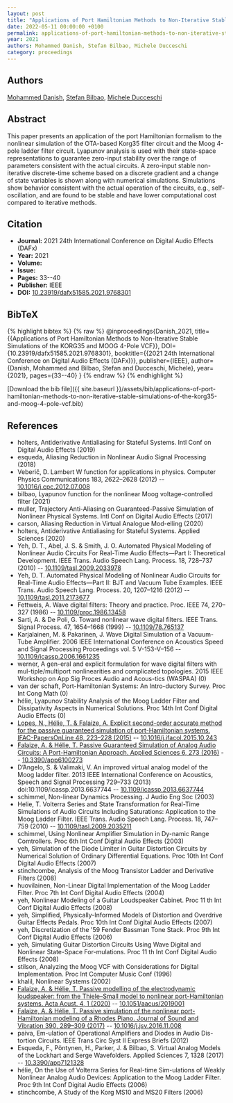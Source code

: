 ```yaml
---
layout: post
title: "Applications of Port Hamiltonian Methods to Non-Iterative Stable Simulations of the KORG35 and MOOG 4-Pole VCF"
date: 2022-05-11 00:00:00 +0100
permalink: applications-of-port-hamiltonian-methods-to-non-iterative-stable-simulations-of-the-korg35-and-moog-4-pole-vcf
year: 2021
authors: Mohammed Danish, Stefan Bilbao, Michele Ducceschi
category: proceedings
---
```

 
## Authors
[Mohammed Danish](authors/mohammed-danish), [Stefan Bilbao](authors/stefan-bilbao), [Michele Ducceschi](authors/michele-ducceschi)
 
## Abstract
This paper presents an application of the port Hamiltonian formalism to the nonlinear simulation of the OTA-based Korg35 filter circuit and the Moog 4-pole ladder filter circuit. Lyapunov analysis is used with their state-space representations to guarantee zero-input stability over the range of parameters consistent with the actual circuits. A zero-input stable non-iterative discrete-time scheme based on a discrete gradient and a change of state variables is shown along with numerical simulations. Simulations show behavior consistent with the actual operation of the circuits, e.g., self-oscillation, and are found to be stable and have lower computational cost compared to iterative methods.
 
## Citation
- **Journal:** 2021 24th International Conference on Digital Audio Effects (DAFx)
- **Year:** 2021
- **Volume:** 
- **Issue:** 
- **Pages:** 33--40
- **Publisher:** IEEE
- **DOI:** [10.23919/dafx51585.2021.9768301](https://doi.org/10.23919/dafx51585.2021.9768301)
 
## BibTeX
{% highlight bibtex %}
{% raw %}
@inproceedings{Danish_2021,
  title={{Applications of Port Hamiltonian Methods to Non-Iterative Stable Simulations of the KORG35 and MOOG 4-Pole VCF}},
  DOI={10.23919/dafx51585.2021.9768301},
  booktitle={{2021 24th International Conference on Digital Audio Effects (DAFx)}},
  publisher={IEEE},
  author={Danish, Mohammed and Bilbao, Stefan and Ducceschi, Michele},
  year={2021},
  pages={33--40}
}
{% endraw %}
{% endhighlight %}
 
[Download the bib file]({{ site.baseurl }}/assets/bib/applications-of-port-hamiltonian-methods-to-non-iterative-stable-simulations-of-the-korg35-and-moog-4-pole-vcf.bib)
 
## References
- holters, Antiderivative Antialiasing for Stateful Systems. Intl Conf on Digital Audio Effects (2019)
- esqueda, Aliasing Reduction in Nonlinear Audio Signal Processing (2018)
- Veberič, D. Lambert W function for applications in physics. Computer Physics Communications 183, 2622–2628 (2012) -- [10.1016/j.cpc.2012.07.008](https://doi.org/10.1016/j.cpc.2012.07.008)
- bilbao, Lyapunov function for the nonlinear Moog voltage-controlled filter (2021)
- muller, Trajectory Anti-Aliasing on Guaranteed-Passive Simulation of Nonlinear Physical Systems. Intl Conf on Digital Audio Effects (2017)
- carson, Aliasing Reduction in Virtual Analogue Mod-elling (2020)
- holters, Antiderivative Antialiasing for Stateful Systems. Applied Sciences (2020)
- Yeh, D. T., Abel, J. S. & Smith, J. O. Automated Physical Modeling of Nonlinear Audio Circuits For Real-Time Audio Effects—Part I: Theoretical Development. IEEE Trans. Audio Speech Lang. Process. 18, 728–737 (2010) -- [10.1109/tasl.2009.2033978](https://doi.org/10.1109/tasl.2009.2033978)
- Yeh, D. T. Automated Physical Modeling of Nonlinear Audio Circuits for Real-Time Audio Effects—Part II: BJT and Vacuum Tube Examples. IEEE Trans. Audio Speech Lang. Process. 20, 1207–1216 (2012) -- [10.1109/tasl.2011.2173677](https://doi.org/10.1109/tasl.2011.2173677)
- Fettweis, A. Wave digital filters: Theory and practice. Proc. IEEE 74, 270–327 (1986) -- [10.1109/proc.1986.13458](https://doi.org/10.1109/proc.1986.13458)
- Sarti, A. & De Poli, G. Toward nonlinear wave digital filters. IEEE Trans. Signal Process. 47, 1654–1668 (1999) -- [10.1109/78.765137](https://doi.org/10.1109/78.765137)
- Karjalainen, M. & Pakarinen, J. Wave Digital Simulation of a Vacuum-Tube Amplifier. 2006 IEEE International Conference on Acoustics Speed and Signal Processing Proceedings vol. 5 V-153-V–156 -- [10.1109/icassp.2006.1661235](https://doi.org/10.1109/icassp.2006.1661235)
- werner, A gen-eral and explicit formulation for wave digital filters with mul-tiple/multiport nonlinearities and complicated topologies. 2015 IEEE Workshop on App Sig Proces Audio and Acous-tics (WASPAA) (0)
- van der schaft, Port-Hamiltonian Systems: An Intro-ductory Survey. Proc Int Cong Math (0)
- hélie, Lyapunov Stability Analysis of the Moog Ladder Filter and Dissipativity Aspects in Numerical Solutions. Proc 14th Int Conf Digital Audio Effects (0)
- [Lopes, N., Hélie, T. & Falaize, A. Explicit second-order accurate method for the passive guaranteed simulation of port-Hamiltonian systems. IFAC-PapersOnLine 48, 223–228 (2015)](explicit-second-order-accurate-method-for-the-passive-guaranteed-simulation-of-port-hamiltonian-systems) -- [10.1016/j.ifacol.2015.10.243](https://doi.org/10.1016/j.ifacol.2015.10.243)
- [Falaize, A. & Hélie, T. Passive Guaranteed Simulation of Analog Audio Circuits: A Port-Hamiltonian Approach. Applied Sciences 6, 273 (2016)](passive-guaranteed-simulation-of-analog-audio-circuits-a-port-hamiltonian-approach) -- [10.3390/app6100273](https://doi.org/10.3390/app6100273)
- D’Angelo, S. & Valimaki, V. An improved virtual analog model of the Moog ladder filter. 2013 IEEE International Conference on Acoustics, Speech and Signal Processing 729–733 (2013) doi:10.1109/icassp.2013.6637744 -- [10.1109/icassp.2013.6637744](https://doi.org/10.1109/icassp.2013.6637744)
- schimmel, Non-linear Dynamics Processing. J Audio Eng Soc (2003)
- Helie, T. Volterra Series and State Transformation for Real-Time Simulations of Audio Circuits Including Saturations: Application to the Moog Ladder Filter. IEEE Trans. Audio Speech Lang. Process. 18, 747–759 (2010) -- [10.1109/tasl.2009.2035211](https://doi.org/10.1109/tasl.2009.2035211)
- schimmel, Using Nonlinear Amplifier Simulation in Dy-namic Range Comtrollers. Proc 6th Int Conf Digital Audio Effects (2003)
- yeh, Simulation of the Diode Limiter in Guitar Distortion Circuits by Numerical Solution of Ordinary Differential Equations. Proc 10th Int Conf Digital Audio Effects (2007)
- stinchcombe, Analysis of the Moog Transistor Ladder and Derivative Filters (2008)
- huovilainen, Non-Linear Digital Implementation of the Moog Ladder Filter. Proc 7th Int Conf Digital Audio Effects (2004)
- yeh, Nonlinear Modeling of a Guitar Loudspeaker Cabinet. Proc 11 th Int Conf Digital Audio Effects (2008)
- yeh, Simplified, Physically-Informed Models of Distortion and Overdrive Guitar Effects Pedals. Proc 10th Int Conf Digital Audio Effects (2007)
- yeh, Discretization of the '59 Fender Bassman Tone Stack. Proc 9th Int Conf Digital Audio Effects (2006)
- yeh, Simulating Guitar Distortion Circuits Using Wave Digital and Nonlinear State-Space For-mulations. Proc 11 th Int Conf Digital Audio Effects (2008)
- stilson, Analyzing the Moog VCF with Considerations for Digital Implementation. Proc Int Computer Music Conf (1996)
- khalil, Nonlinear Systems (2002)
- [Falaize, A. & Hélie, T. Passive modelling of the electrodynamic loudspeaker: from the Thiele–Small model to nonlinear port-Hamiltonian systems. Acta Acust. 4, 1 (2020)](passive-modelling-of-the-electrodynamic-loudspeaker-from-the-thiele-small-model-to-nonlinear-port-hamiltonian-systems) -- [10.1051/aacus/2019001](https://doi.org/10.1051/aacus/2019001)
- [Falaize, A. & Hélie, T. Passive simulation of the nonlinear port-Hamiltonian modeling of a Rhodes Piano. Journal of Sound and Vibration 390, 289–309 (2017)](passive-simulation-of-the-nonlinear-port-hamiltonian-modeling-of-a-rhodes-piano) -- [10.1016/j.jsv.2016.11.008](https://doi.org/10.1016/j.jsv.2016.11.008)
- paiva, Em-ulation of Operational Amplifiers and Diodes in Audio Dis-tortion Circuits. IEEE Trans Circ Syst II Express Briefs (2012)
- Esqueda, F., Pöntynen, H., Parker, J. & Bilbao, S. Virtual Analog Models of the Lockhart and Serge Wavefolders. Applied Sciences 7, 1328 (2017) -- [10.3390/app7121328](https://doi.org/10.3390/app7121328)
- hélie, On the Use of Volterra Series for Real-time Sim-ulations of Weakly Nonlinear Analog Audio Devices: Application to the Moog Ladder Filter. Proc 9th Int Conf Digital Audio Effects (2006)
- stinchcombe, A Study of the Korg MS10 and MS20 Filters (2006)

